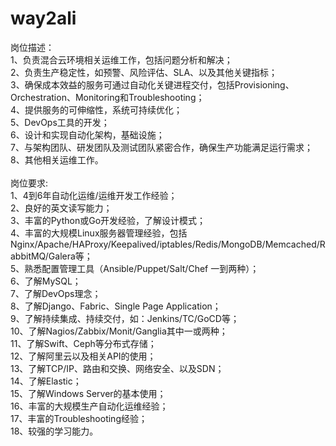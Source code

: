 # way2ali
岗位描述：</br>
1、负责混合云环境相关运维工作，包括问题分析和解决；</br>
2、负责生产稳定性，如预警、风险评估、SLA、以及其他关键指标；</br>
3、确保成本效益的服务可通过自动化关键进程交付，包括Provisioning、Orchestration、Monitoring和Troubleshooting；</br>
4、提供服务的可伸缩性，系统可持续优化；</br>
5、DevOps工具的开发；</br>
6、设计和实现自动化架构，基础设施；</br>
7、与架构团队、研发团队及测试团队紧密合作，确保生产功能满足运行需求；</br>
8、其他相关运维工作。</br>
</br>
岗位要求:</br>
1、4到6年自动化运维/运维开发工作经验；</br>
2、良好的英文读写能力；</br>
3、丰富的Python或Go开发经验，了解设计模式；</br>
4、丰富的大规模Linux服务器管理经验，包括Nginx/Apache/HAProxy/Keepalived/iptables/Redis/MongoDB/Memcached/RabbitMQ/Galera等；</br>
5、熟悉配置管理工具（Ansible/Puppet/Salt/Chef 一到两种）；</br>
6、了解MySQL；</br>
7、了解DevOps理念；</br>
8、了解Django、Fabric、Single Page Application；</br>
9、了解持续集成、持续交付，如：Jenkins/TC/GoCD等；</br>
10、了解Nagios/Zabbix/Monit/Ganglia其中一或两种；</br>
11、了解Swift、Ceph等分布式存储；</br>
12、了解阿里云以及相关API的使用；</br>
13、了解TCP/IP、路由和交换、网络安全、以及SDN；</br>
14、了解Elastic；</br>
15、了解Windows Server的基本使用；</br>
16、丰富的大规模生产自动化运维经验；</br>
17、丰富的Troubleshooting经验；</br>
18、较强的学习能力。</br>
